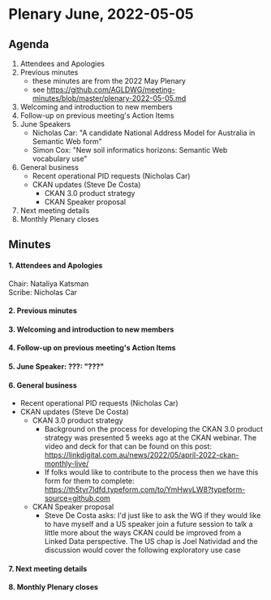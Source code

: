 # Plenary June, 2022-05-05

## Agenda

1. Attendees and Apologies
2. Previous minutes
    * these minutes are from the 2022 May Plenary
    * see https://github.com/AGLDWG/meeting-minutes/blob/master/plenary-2022-05-05.md
3. Welcoming and introduction to new members
4. Follow-up on previous meeting's Action Items
5. June Speakers
    * Nicholas Car: "A candidate National Address Model for Australia in Semantic Web form"
    * Simon Cox: "New soil informatics horizons: Semantic Web vocabulary use"
6. General business 
    * Recent operational PID requests (Nicholas Car)
    * CKAN updates (Steve De Costa)
        * CKAN 3.0 product strategy
        * CKAN Speaker proposal
7. Next meeting details
8. Monthly Plenary closes

## Minutes

#### 1. Attendees and Apologies

Chair: Nataliya Katsman  
Scribe: Nicholas Car  

#### 2. Previous minutes
#### 3. Welcoming and introduction to new members
#### 4. Follow-up on previous meeting's Action Items
#### 5. June Speaker: ???: "???"
#### 6. General business 

* Recent operational PID requests (Nicholas Car)
* CKAN updates (Steve De Costa)
    * CKAN 3.0 product strategy
        * Background on the process for developing the CKAN 3.0 product strategy was presented 5 weeks ago at the CKAN webinar. The video and deck for that can be found on this post: https://linkdigital.com.au/news/2022/05/april-2022-ckan-monthly-live/
        * If folks would like to contribute to the process then we have this form for them to complete: https://th5tyr7ldfd.typeform.com/to/YmHwvLW8?typeform-source=github.com 
    * CKAN Speaker proposal
        * Steve De Costa asks: I'd just like to ask the WG if they would like to have myself and a US speaker join a future session to talk a little more about the ways CKAN could be improved from a Linked Data perspective. The US chap is Joel Natividad and the discussion would cover the following exploratory use case 
#### 7. Next meeting details
#### 8. Monthly Plenary closes
